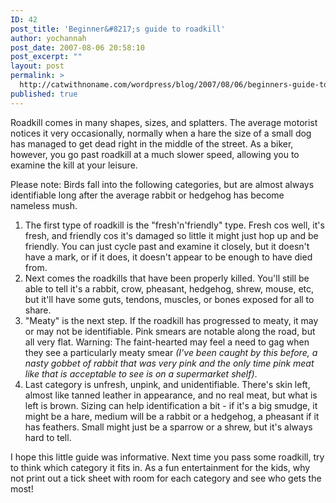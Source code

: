 ```yaml
---
ID: 42
post_title: 'Beginner&#8217;s guide to roadkill'
author: yochannah
post_date: 2007-08-06 20:58:10
post_excerpt: ""
layout: post
permalink: >
  http://catwithnoname.com/wordpress/blog/2007/08/06/beginners-guide-to-roadkill/
published: true
---
```

Roadkill comes in many shapes, sizes, and splatters. The average motorist notices it very occasionally, normally when a hare the size of a small dog has managed to get dead right in the middle of the street. As a biker, however, you go past roadkill at a much slower speed, allowing you to examine the kill at your leisure. 

Please note: Birds fall into the following categories, but are almost always identifiable long after the average rabbit or hedgehog has become nameless mush.

<ol>
	<li>The first type of roadkill is the "fresh'n'friendly" type. Fresh cos well, it's fresh, and friendly cos it's damaged so little it might just hop up and be friendly. You can just cycle past and examine it closely, but it doesn't have a mark, or if it does, it doesn't appear to be enough to have died from.</li>
	<li>Next comes the roadkills that have been properly killed. You'll still be able to tell it's a rabbit, crow, pheasant, hedgehog, shrew, mouse, etc, but it'll have some guts, tendons, muscles, or bones exposed for all to share. </li>
	<li>"Meaty" is the next step. If the roadkill has progressed to meaty, it may or may not be identifiable. Pink smears are notable along the road, but all very flat. Warning: The faint-hearted may feel a need to gag when they see a particularly meaty smear <i>(I've been caught by this before, a nasty gobbet of rabbit that was very pink and the only time pink meat like that is acceptable to see is on a supermarket shelf)</i>. </li>
	<li>Last category is unfresh, unpink, and unidentifiable. There's skin left, almost like tanned leather in appearance, and no real meat, but what is left is brown. Sizing can help identification a bit - if it's a big smudge, it might be a hare, medium will be a rabbit or a hedgehog, a pheasant if it has feathers. Small might just be a sparrow or a shrew, but it's always hard to tell. </li>
</ol>

I hope this little guide was informative. Next time you pass some roadkill, try to think which category it fits in. As a fun entertainment for the kids, why not print out a tick sheet with room for each category and see who gets the most!